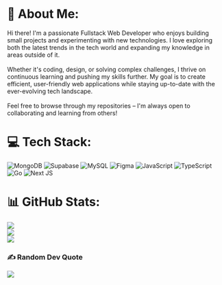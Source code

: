 # 💫 About Me:
Hi there! I'm a passionate Fullstack Web Developer who enjoys building small projects and experimenting with new technologies. I love exploring both the latest trends in the tech world and expanding my knowledge in areas outside of it.<br><br>Whether it's coding, design, or solving complex challenges, I thrive on continuous learning and pushing my skills further. My goal is to create efficient, user-friendly web applications while staying up-to-date with the ever-evolving tech landscape.<br><br>Feel free to browse through my repositories – I'm always open to collaborating and learning from others!


# 💻 Tech Stack:
![MongoDB](https://img.shields.io/badge/MongoDB-%234ea94b.svg?style=for-the-badge&logo=mongodb&logoColor=white) ![Supabase](https://img.shields.io/badge/Supabase-3ECF8E?style=for-the-badge&logo=supabase&logoColor=white) ![MySQL](https://img.shields.io/badge/mysql-4479A1.svg?style=for-the-badge&logo=mysql&logoColor=white) ![Figma](https://img.shields.io/badge/figma-%23F24E1E.svg?style=for-the-badge&logo=figma&logoColor=white) ![JavaScript](https://img.shields.io/badge/javascript-%23323330.svg?style=for-the-badge&logo=javascript&logoColor=%23F7DF1E) ![TypeScript](https://img.shields.io/badge/typescript-%23007ACC.svg?style=for-the-badge&logo=typescript&logoColor=white) ![Go](https://img.shields.io/badge/go-%2300ADD8.svg?style=for-the-badge&logo=go&logoColor=white) ![Next JS](https://img.shields.io/badge/Next-black?style=for-the-badge&logo=next.js&logoColor=white)
# 📊 GitHub Stats:
![](https://github-readme-stats.vercel.app/api?username=sulthan18&theme=dark&hide_border=false&include_all_commits=false&count_private=false)<br/>
![](https://github-readme-streak-stats.herokuapp.com/?user=sulthan18&theme=dark&hide_border=false)<br/>
![](https://github-readme-stats.vercel.app/api/top-langs/?username=sulthan18&theme=dark&hide_border=false&include_all_commits=false&count_private=false&layout=compact)

### ✍️ Random Dev Quote
![](https://quotes-github-readme.vercel.app/api?type=horizontal&theme=radical)

<!-- Proudly created with GPRM ( https://gprm.itsvg.in ) -->

